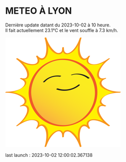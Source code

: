 # METEO À LYON

Dernière update datant du 2023-10-02 à 10 heure.  
Il fait actuellement 23.1°C et le vent souffle à 7.3 km/h.      

![](./.github/sun.png)

last launch : 2023-10-02 12:00:02.367138
